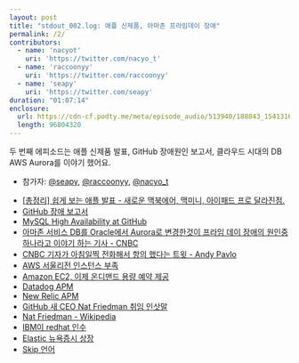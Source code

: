 ```yaml
---
layout: post
title: "stdout_002.log: 애플 신제품, 아마존 프라임데이 장애"
permalink: /2/
contributors:
  - name: 'nacyot'
    uri: 'https://twitter.com/nacyo_t'
  - name: 'raccoonyy'
    uri: 'https://twitter.com/raccoonyy'
  - name: 'seapy'
    uri: 'https://twitter.com/seapy'
duration: "01:07:14"
enclosure: 
  url: https://cdn-cf.podty.me/meta/episode_audio/513940/188843_1541316106813.mp3
  length: 96804320
---
```


두 번째 에피소드는 애플 신제품 발표, GitHub 장애원인 보고서, 클라우드 시대의 DB AWS Aurora를 이야기 했어요.

* 참가자: [@seapy][sea], [@raccoonyy][rac], [@nacyo_t][nac]

[sea]: https://twitter.com/seapy
[rac]: https://twitter.com/raccoonyy
[nac]: https://twitter.com/nacyo_t

- [[총정리] 쉽게 보는 애플 발표 - 새로운 맥북에어, 맥미니, 아이패드 프로 달라진점.](https://m.post.naver.com/viewer/postView.nhn?volumeNo=16993911&memberNo=883&vType=VERTICAL)
- [GitHub 장애 보고서](https://blog.github.com/2018-10-30-oct21-post-incident-analysis/)
- [MySQL High Availability at GitHub](https://githubengineering.com/mysql-high-availability-at-github/)
- [아마존 서비스 DB를 Oracle에서 Aurora로 변경한것이 프라임 데이 장애의 원인중 하나라고 이야기 하는 기사 - CNBC](https://www.cnbc.com/2018/10/23/amazon-move-off-oracle-caused-prime-day-outage-in-warehouse.html)
- [CNBC 기자가 아침일찍 전화해서 항의 했다는 트윗 - Andy Pavlo](https://twitter.com/andy_pavlo/status/1055154051875332097)
- [AWS 서울리전 인스턴스 부족](https://www.facebook.com/groups/awskrug/permalink/1561885513913467/)
- [Amazon EC2, 이제 온디맨드 용량 예약 제공](https://aws.amazon.com/ko/about-aws/whats-new/2018/10/Amazon-EC2-now-offers-On-Demand-Capacity-Reservations/)
- [Datadog APM](https://www.datadoghq.com/apm/)
- [New Relic APM](https://newrelic.com/products/application-monitoring)
- [GitHub 새 CEO Nat Friedman 취임 인삿말](https://blog.github.com/2018-10-26-github-and-microsoft/)
- [Nat Friedman - Wikipedia](https://en.wikipedia.org/wiki/Nat_Friedman)
- [IBM이 redhat 인수](https://techcrunch.com/2018/10/28/biggest-software-acquisition/)
- [Elastic 뉴욕증시 상장](https://www.elastic.co/kr/blog/ze-bell-has-rung-thank-you-users-customers-and-partners)
- [Skip 언어](http://skiplang.com/)
